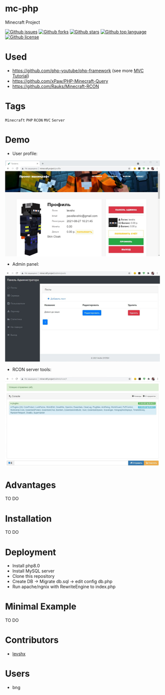 # mc-php

<!-- # Short Description -->

Minecraft Project

<!-- # Badges -->

[![Github issues](https://img.shields.io/github/issues/levshx/mc-php)](https://github.com/levshx/mc-php/issues)
[![Github forks](https://img.shields.io/github/forks/levshx/mc-php)](https://github.com/levshx/mc-php/network/members)
[![Github stars](https://img.shields.io/github/stars/levshx/mc-php)](https://github.com/levshx/mc-php/stargazers)
[![Github top language](https://img.shields.io/github/languages/top/levshx/mc-php)](https://github.com/levshx/mc-php/)
[![Github license](https://img.shields.io/github/license/levshx/mc-php)](https://github.com/levshx/mc-php/)

# Used
 * https://github.com/php-youtube/php-framework (see more [MVC Tutorial](https://youtube.com/playlist?list=PLB8wmVoWIIx6yflr2Pf3jcRi-DtWi3xmk "youtube"))
 * https://github.com/xPaw/PHP-Minecraft-Query
 * https://github.com/Rauks/Minecraft-RCON

# Tags

`Minecraft` `PHP` `RCON` `MVC` `Server`

# Demo
 * User profile:

 ![Demo](resources/file-0.jpeg)

 * Admin panel:

![Demo](resources/file-1.jpeg)

 * RCON server tools:

![Demo](resources/file-2.jpeg)


# Advantages

TO DO

# Installation

TO DO

# Deployment

 * Install php8.0
 * Install MySQL server
 * Clone this repository 
 * Create DB -> Migrate db.sql -> edit config db.php
 * Run apache/ngnix with RewriteEngine to index.php

# Minimal Example

TO DO

# Contributors

- [levshx](https://github.com/levshx)

# Users

- bng

<!-- CREATED_BY_LEADYOU_README_GENERATOR -->
